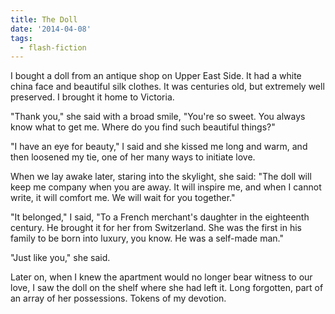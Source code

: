 ```yaml
---
title: The Doll
date: '2014-04-08'
tags:
  - flash-fiction
---
```


I bought a doll from an antique shop on Upper East Side. It had a white china
face and beautiful silk clothes. It was centuries old, but extremely well
preserved. I brought it home to Victoria.

<!-- truncate -->

"Thank you," she said with a broad smile, "You're so sweet. You always know what
to get me. Where do you find such beautiful things?"

"I have an eye for beauty," I said and she kissed me long and warm, and then
loosened my tie, one of her many ways to initiate love.

When we lay awake later, staring into the skylight, she said: "The doll will
keep me company when you are away. It will inspire me, and when I cannot write,
it will comfort me. We will wait for you together."

"It belonged," I said, "To a French merchant's daughter in the eighteenth
century. He brought it for her from Switzerland. She was the first in his family
to be born into luxury, you know. He was a self-made man."

"Just like you," she said.

Later on, when I knew the apartment would no longer bear witness to our love, I
saw the doll on the shelf where she had left it. Long forgotten, part of an
array of her possessions. Tokens of my devotion.
